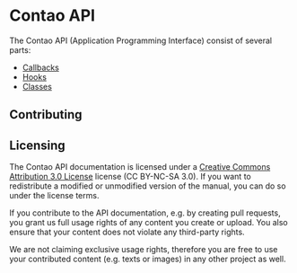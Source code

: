 # Contao API

The Contao API (Application Programming Interface) consist of several parts:

- [Callbacks](callbacks.md)
- [Hooks](hooks.md)
- [Classes](classes)


## Contributing

<TODO>


## Licensing

The Contao API documentation is licensed under a [Creative Commons Attribution
3.0 License][1] license (CC BY-NC-SA 3.0). If you want to redistribute a modified
or unmodified version of the manual, you can do so under the license terms.

If you contribute to the API documentation, e.g. by creating pull requests, you
grant us full usage rights of any content you create or upload. You also
ensure that your content does not violate any third-party rights.

We are not claiming exclusive usage rights, therefore you are free to use your
contributed content (e.g. texts or images) in any other project as well.


[1]: http://creativecommons.org/licenses/by-nc-sa/3.0/
